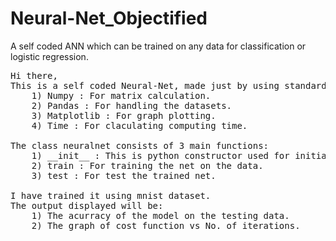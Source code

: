 # Neural-Net_Objectified
A self coded ANN which can be trained on any data for classification or logistic regression.

<pre>
Hi there,
This is a self coded Neural-Net, made just by using standard libraries like: 
    1) Numpy : For matrix calculation.
    2) Pandas : For handling the datasets.
    3) Matplotlib : For graph plotting.
    4) Time : For claculating computing time. 
   
The class neuralnet consists of 3 main functions:
    1) __init__ : This is python constructor used for initializing weights and biases.
    2) train : For training the net on the data.
    3) test : For test the trained net.
    
I have trained it using mnist dataset. 
The output displayed will be:
    1) The acurracy of the model on the testing data.
    2) The graph of cost function vs No. of iterations.  
    
